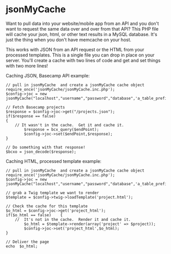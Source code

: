 jsonMyCache
===========

Want to pull data into your website/mobile app from an API and you don't want to request the same data over and over from that API?  This PHP file will cache your json, html, or other text results in a MySQL database.  It's just the thing when you don't have memcache on your host.

This works with JSON from an API request or the HTML from your processed templates.  This is a single file you can drop in place on your server.  You'll create a cache with two lines of code and get and set things with two more lines!

Caching JSON, Basecamp API example:

	// pull in jsonMyCache  and create a jsonMyCache cache object
	require_once('jsonMyCache/jsonMyCache.inc.php');
	$config->joc = new jsonMyCache("localhost","username","password","database",'a_table_prefix_namespace'); 

	// Fetch Basecamp projects
	$response = $config->joc->get("/projects.json");
	if($response == false)
	{
		// It wasn't in the cache.  Get it and cache it.
    		$response = bcx_query($endPoint);
    		$config->joc->set($endPoint,$response);
	}

	// Do something with that response!
	$bcxo = json_decode($response);


Caching HTML, processed template example:

	// pull in jsonMyCache  and create a jsonMyCache cache object
	require_once('jsonMyCache/jsonMyCache.inc.php');
	$config->joc = new jsonMyCache("localhost","username","password","database",'a_table_prefix_namespace'); 

	// grab a Twig template we want to render
	$template = $config->twig->loadTemplate('project.html');

	// Check the cache for this template
	$o_html = $config->joc->get('project_html');
	if($o_html == false)    {
		//  It's not in the cache.  Render it and cache it.
      		$o_html = $template->render(array('project' => $project));
      		$config->joc->set('project_html',$o_html);
	}

	// Deliver the page
	echo  $o_html;

